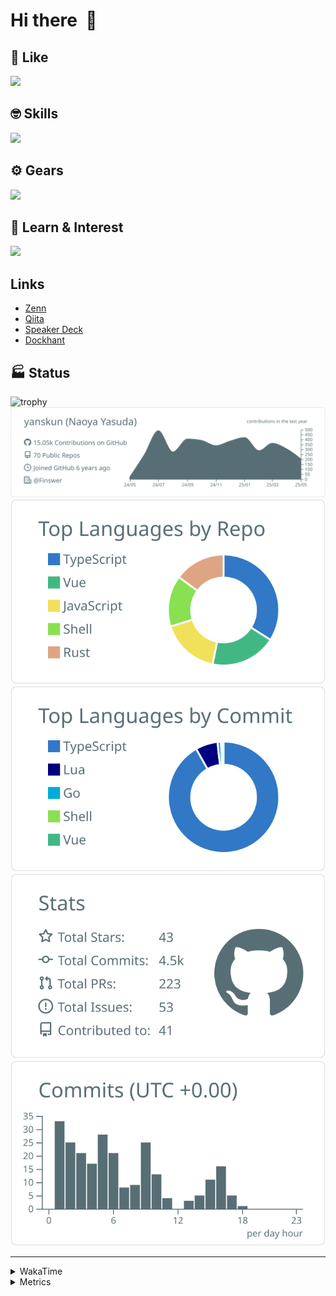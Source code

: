# Hi there&nbsp; :wave:

## 💌 Like
<img src="https://go-skill-icons.vercel.app/api/icons?i=github" />

## 🤓 Skills
<img src="https://go-skill-icons.vercel.app/api/icons?i=js,ts,vue,nuxtjs,react,nextjs,go,lua,git" />

## ⚙️ Gears
<img src="https://go-skill-icons.vercel.app/api/icons?i=neovim,vscode,githubcopilot,alacritty,tmux" />

## 📖 Learn & Interest
<img src="https://go-skill-icons.vercel.app/api/icons?i=rust,deno,css,zig,playwright,githubactions,storybook,netlify,eslint" />

## Links
- [Zenn](https://zenn.dev/yanskun)
- [Qiita](https://qiita.com/yanskun)
- [Speaker Deck](https://speakerdeck.com/yanskun)
- [Dockhant](https://www.dockhunt.com/users/yanskun)

<!-- https://github.com/ryo-ma/github-profile-trophy -->

## 🏭 Status

<img src="https://github-profile-trophy.vercel.app/?username=yanskun&theme=onedark&row=1" alt="trophy">

<!-- https://github.com/vn7n24fzkq/github-profile-summary-cards -->
<picture>
  <source media="(prefers-color-scheme: dark)" srcset="https://raw.githubusercontent.com/yanskun/yanskun/master/profile-summary-card-output/nord_dark/0-profile-details.svg">
 <img src="https://raw.githubusercontent.com/yanskun/yanskun/master/profile-summary-card-output/default/0-profile-details.svg">
</picture>
<br>
<picture>
  <source media="(prefers-color-scheme: dark)" srcset="https://raw.githubusercontent.com/yanskun/yanskun/master/profile-summary-card-output/nord_dark/1-repos-per-language.svg">
 <img src="https://raw.githubusercontent.com/yanskun/yanskun/master/profile-summary-card-output/default/1-repos-per-language.svg">
</picture>
<picture>
  <source media="(prefers-color-scheme: dark)" srcset="https://raw.githubusercontent.com/yanskun/yanskun/master/profile-summary-card-output/nord_dark/2-most-commit-language.svg">
 <img src="https://raw.githubusercontent.com/yanskun/yanskun/master/profile-summary-card-output/default/2-most-commit-language.svg">
</picture>
<br>
<picture>
  <source media="(prefers-color-scheme: dark)" srcset="https://raw.githubusercontent.com/yanskun/yanskun/master/profile-summary-card-output/nord_dark/3-stats.svg">
 <img src="https://raw.githubusercontent.com/yanskun/yanskun/master/profile-summary-card-output/default/3-stats.svg">
</picture>
<picture>
  <source media="(prefers-color-scheme: dark)" srcset="https://raw.githubusercontent.com/yanskun/yanskun/master/profile-summary-card-output/nord_dark/4-productive-time.svg">
 <img src="https://raw.githubusercontent.com/yanskun/yanskun/master/profile-summary-card-output/default/4-productive-time.svg">
</picture>

---

<details>
  <summary>WakaTime</summary>
<!--START_SECTION:waka-->
![Code Time](http://img.shields.io/badge/Code%20Time-2%2C169%20hrs%201%20min-blue)

**🐱 My GitHub Data** 

> 📦 149.4 kB Used in GitHub's Storage 
 > 
> 🏆 1,610 Contributions in the Year 2025
 > 
> 💼 Opted to Hire
 > 
> 📜 130 Public Repositories 
 > 
> 🔑 4 Private Repositories 
 > 
**I'm an Early 🐤** 

```text
🌞 Morning                18167 commits       ████░░░░░░░░░░░░░░░░░░░░░   15.79 % 
🌆 Daytime                68528 commits       ███████████████░░░░░░░░░░   59.57 % 
🌃 Evening                24682 commits       █████░░░░░░░░░░░░░░░░░░░░   21.45 % 
🌙 Night                  3665 commits        █░░░░░░░░░░░░░░░░░░░░░░░░   03.19 % 
```
📅 **I'm Most Productive on Tuesday** 

```text
Monday                   17970 commits       ████░░░░░░░░░░░░░░░░░░░░░   15.62 % 
Tuesday                  25248 commits       █████░░░░░░░░░░░░░░░░░░░░   21.95 % 
Wednesday                23678 commits       █████░░░░░░░░░░░░░░░░░░░░   20.58 % 
Thursday                 21694 commits       █████░░░░░░░░░░░░░░░░░░░░   18.86 % 
Friday                   20527 commits       ████░░░░░░░░░░░░░░░░░░░░░   17.84 % 
Saturday                 2317 commits        █░░░░░░░░░░░░░░░░░░░░░░░░   02.01 % 
Sunday                   3608 commits        █░░░░░░░░░░░░░░░░░░░░░░░░   03.14 % 
```


📊 **This Week I Spent My Time On** 

```text
🕑︎ Time Zone: Asia/Tokyo

💬 Programming Languages: 
TypeScript               23 hrs 17 mins      ██████████████████████░░░   86.01 % 
Other                    1 hr 26 mins        █░░░░░░░░░░░░░░░░░░░░░░░░   05.30 % 
YAML                     29 mins             ░░░░░░░░░░░░░░░░░░░░░░░░░   01.83 % 
Markdown                 29 mins             ░░░░░░░░░░░░░░░░░░░░░░░░░   01.79 % 
JSON                     26 mins             ░░░░░░░░░░░░░░░░░░░░░░░░░   01.62 % 

🔥 Editors: 
Neovim                   21 hrs 43 mins      ████████████████████░░░░░   80.25 % 
VS Code                  5 hrs 20 mins       █████░░░░░░░░░░░░░░░░░░░░   19.75 % 

💻 Operating System: 
Mac                      27 hrs 4 mins       █████████████████████████   100.00 % 
```


 Last Updated on 23/05/2025 05:22:42 UTC
<!--END_SECTION:waka-->
</details>

<details>
  <summary>Metrics</summary>
  <img src="https://github.com/yanskun/yanskun/blob/main/github-metrics.svg" alt="Metrics">
</details>
